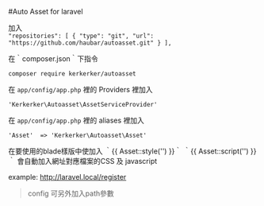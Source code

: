 #Auto Asset for laravel  

  加入    
    ` "repositories": [
        {
            "type": "git",
            "url": "https://github.com/haubar/autoasset.git"
        }
    ], ` 
    
  在｀composer.json｀下指令
  
  `composer require kerkerker/autoasset` 
  
  在 `app/config/app.php` 裡的 Providers 裡加入
  
  `'Kerkerker\Autoasset\AssetServiceProvider'`
  
  在 `app/config/app.php` 裡的 aliases 裡加入
  
  ` 'Asset'  => 'Kerkerker\Autoasset\Asset' `
  
  在要使用的blade樣版中使加入 
   ｀{{ Asset::style('') }}｀
   ｀{{ Asset::script('') }}｀
  會自動加入網址對應檔案的CSS 及 javascript 
  
  example:
    http://laravel.local/register
    <link media="all" type="text/css" rel="stylesheet" href="http://laravel.local/register.css">
  
  > config 可另外加入path參數
  
